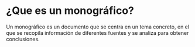 # ¿Que es un monográfico?

Un monográfico es un documento que se centra en un tema concreto, en el que se recopila información de diferentes fuentes y se analiza para obtener conclusiones.
